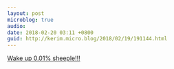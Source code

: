 ```yaml
---
layout: post
microblog: true
audio: 
date: 2018-02-20 03:11 +0800
guid: http://kerim.micro.blog/2018/02/19/191144.html
---
```

[Wake up 0.01% sheeple!!!](https://news.nationalgeographic.com/2018/02/sheep-human-hybrids-chimeras-crispr-organ-transplant-health-science/)
